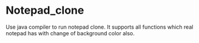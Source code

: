 # Notepad_clone
Use java compiler to run notepad clone.
It supports all functions which real notepad has with change of background color also.
